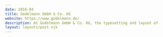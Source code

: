 ```yaml
---
date: 2016-04
title: Godelmann GmbH & Co. KG
website: https://www.godelmann.de/
description: At Godelmann GmbH & Co. KG, the typesetting and layout of brochures and mailings was part of my daily work. I was also responsible for retouching, montage and image editing.
layout: layouts/post.njk
---
```

